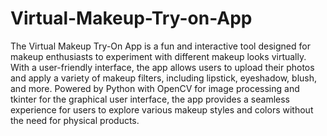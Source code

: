 # Virtual-Makeup-Try-on-App
The Virtual Makeup Try-On App is a fun and interactive tool designed for makeup enthusiasts to experiment with different makeup looks virtually. With a user-friendly interface, the app allows users to upload their photos and apply a variety of makeup filters, including lipstick, eyeshadow, blush, and more. Powered by Python with OpenCV for image processing and tkinter for the graphical user interface, the app provides a seamless experience for users to explore various makeup styles and colors without the need for physical products.
